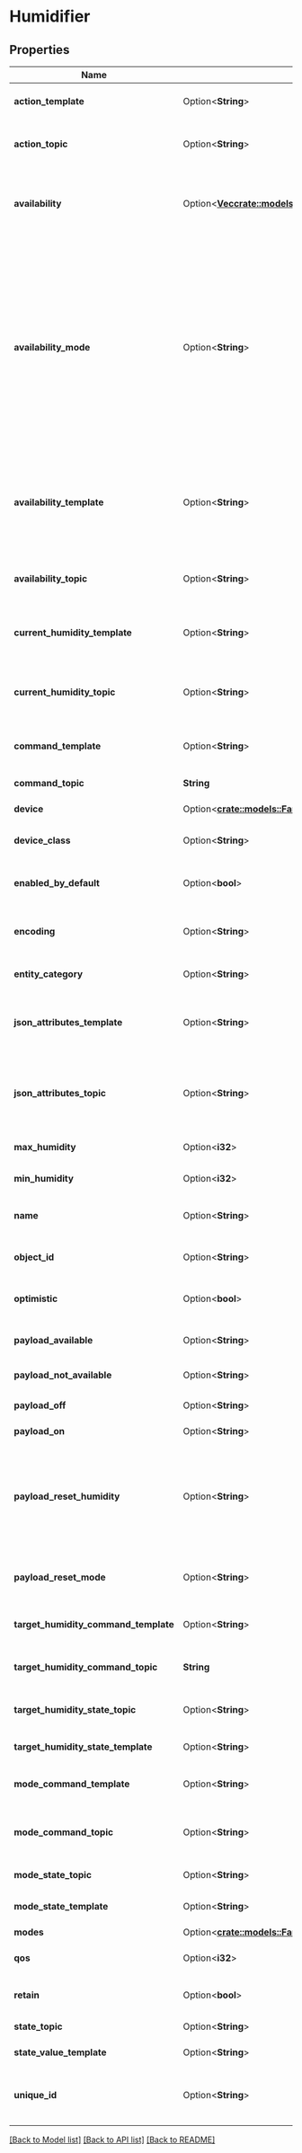 # Humidifier

## Properties

Name | Type | Description | Notes
------------ | ------------- | ------------- | -------------
**action_template** | Option<**String**> | A template to render the value received on the `action_topic` with. | [optional]
**action_topic** | Option<**String**> | The MQTT topic to subscribe for changes of the current action. Valid values: `off`, `humidifying`, `drying`, `idle` | [optional]
**availability** | Option<[**Vec<crate::models::AlarmControlPanelAvailabilityInner>**](AlarmControlPanel_availability_inner.md)> | A list of MQTT topics subscribed to receive availability (online/offline) updates. Must not be used together with `availability_topic`. | [optional]
**availability_mode** | Option<**String**> | When `availability` is configured, this controls the conditions needed to set the entity to `available`. Valid entries are `all`, `any`, and `latest`. If set to `all`, `payload_available` must be received on all configured availability topics before the entity is marked as online. If set to `any`, `payload_available` must be received on at least one configured availability topic before the entity is marked as online. If set to `latest`, the last `payload_available` or `payload_not_available` received on any configured availability topic controls the availability. (Default: `latest)` | [optional]
**availability_template** | Option<**String**> | Defines a [template](/docs/configuration/templating/#using-templates-with-the-mqtt-integration) to extract device's availability from the `availability_topic`. To determine the devices's availability result of this template will be compared to `payload_available` and `payload_not_available`. | [optional]
**availability_topic** | Option<**String**> | The MQTT topic subscribed to receive availability (online/offline) updates. Must not be used together with `availability`. | [optional]
**current_humidity_template** | Option<**String**> | A template with which the value received on `current_humidity_topic` will be rendered. | [optional]
**current_humidity_topic** | Option<**String**> | The MQTT topic on which to listen for the current humidity. A `\"None\"` value received will reset the current humidity. Empty values (`'''`) will be ignored. | [optional]
**command_template** | Option<**String**> | Defines a [template](/docs/configuration/templating/#using-templates-with-the-mqtt-integration) to generate the payload to send to `command_topic`. | [optional]
**command_topic** | **String** | The MQTT topic to publish commands to change the humidifier state. | 
**device** | Option<[**crate::models::FanDevice**](Fan_device.md)> |  | [optional]
**device_class** | Option<**String**> | The device class of the MQTT device. Must be either `humidifier`, `dehumidifier` or `null`. (Default: `humidifier)` | [optional]
**enabled_by_default** | Option<**bool**> | Flag which defines if the entity should be enabled when first added. (Default: `true)` | [optional]
**encoding** | Option<**String**> | The encoding of the payloads received and published messages. Set to `\"\"` to disable decoding of incoming payload. (Default: `utf-8)` | [optional]
**entity_category** | Option<**String**> | The [category](https://developers.home-assistant.io/docs/core/entity#generic-properties) of the entity. (Default: `None)` | [optional]
**json_attributes_template** | Option<**String**> | Defines a [template](/docs/configuration/templating/#using-templates-with-the-mqtt-integration) to extract the JSON dictionary from messages received on the `json_attributes_topic`. Usage example can be found in [MQTT sensor](/integrations/sensor.mqtt/#json-attributes-template-configuration) documentation. | [optional]
**json_attributes_topic** | Option<**String**> | The MQTT topic subscribed to receive a JSON dictionary payload and then set as sensor attributes. Usage example can be found in [MQTT sensor](/integrations/sensor.mqtt/#json-attributes-topic-configuration) documentation. | [optional]
**max_humidity** | Option<**i32**> | The minimum target humidity percentage that can be set. (Default: `100)` | [optional]
**min_humidity** | Option<**i32**> | The maximum target humidity percentage that can be set. | [optional]
**name** | Option<**String**> | The name of the humidifier. Can be set to `null` if only the device name is relevant. (Default: `MQTT humidifier)` | [optional]
**object_id** | Option<**String**> | Used instead of `name` for automatic generation of `entity_id` | [optional]
**optimistic** | Option<**bool**> | Flag that defines if humidifier works in optimistic mode (Default: ``true` if no state topic defined, else `false`.)` | [optional]
**payload_available** | Option<**String**> | The payload that represents the available state. (Default: `online)` | [optional]
**payload_not_available** | Option<**String**> | The payload that represents the unavailable state. (Default: `offline)` | [optional]
**payload_off** | Option<**String**> | The payload that represents the stop state. (Default: `OFF)` | [optional]
**payload_on** | Option<**String**> | The payload that represents the running state. (Default: `ON)` | [optional]
**payload_reset_humidity** | Option<**String**> | A special payload that resets the `target_humidity` state attribute to an `unknown` state when received at the `target_humidity_state_topic`. When received at `current_humidity_topic` it will reset the current humidity state. (Default: `None)` | [optional]
**payload_reset_mode** | Option<**String**> | A special payload that resets the `mode` state attribute to an `unknown` state when received at the `mode_state_topic`. (Default: `None)` | [optional]
**target_humidity_command_template** | Option<**String**> | Defines a [template](/docs/configuration/templating/#using-templates-with-the-mqtt-integration) to generate the payload to send to `target_humidity_command_topic`. | [optional]
**target_humidity_command_topic** | **String** | The MQTT topic to publish commands to change the humidifier target humidity state based on a percentage. | 
**target_humidity_state_topic** | Option<**String**> | The MQTT topic subscribed to receive humidifier target humidity. | [optional]
**target_humidity_state_template** | Option<**String**> | Defines a [template](/docs/configuration/templating/#using-templates-with-the-mqtt-integration) to extract a value for the humidifier `target_humidity` state. | [optional]
**mode_command_template** | Option<**String**> | Defines a [template](/docs/configuration/templating/#using-templates-with-the-mqtt-integration) to generate the payload to send to `mode_command_topic`. | [optional]
**mode_command_topic** | Option<**String**> | The MQTT topic to publish commands to change the `mode` on the humidifier. This attribute ust be configured together with the `modes` attribute. | [optional]
**mode_state_topic** | Option<**String**> | The MQTT topic subscribed to receive the humidifier `mode`. | [optional]
**mode_state_template** | Option<**String**> | Defines a [template](/docs/configuration/templating/#using-templates-with-the-mqtt-integration) to extract a value for the humidifier `mode` state. | [optional]
**modes** | Option<[**crate::models::FanPresetModes**](Fan_preset_modes.md)> |  | [optional]
**qos** | Option<**i32**> | The maximum QoS level to be used when receiving and publishing messages. | [optional]
**retain** | Option<**bool**> | If the published message should have the retain flag on or not. (Default: `true)` | [optional]
**state_topic** | Option<**String**> | The MQTT topic subscribed to receive state updates. | [optional]
**state_value_template** | Option<**String**> | Defines a [template](/docs/configuration/templating/#using-templates-with-the-mqtt-integration) to extract a value from the state. | [optional]
**unique_id** | Option<**String**> | An ID that uniquely identifies this humidifier. If two humidifiers have the same unique ID, Home Assistant will raise an exception. | [optional]

[[Back to Model list]](../README.md#documentation-for-models) [[Back to API list]](../README.md#documentation-for-api-endpoints) [[Back to README]](../README.md)


